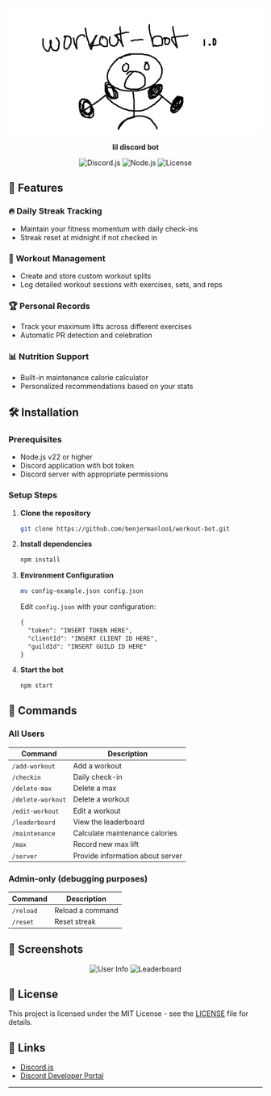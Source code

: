 <div align="center">
  <img src="assets/logo.png">
  
  <p align="center">
    <strong>lil discord bot </strong>
  </p>
  
  <p align="center">
    <img src="https://img.shields.io/badge/Discord.js-v14-blue?style=flat&logo=discord" alt="Discord.js">
    <img src="https://img.shields.io/badge/Node.js-v22+-green?style=flat&logo=node.js" alt="Node.js">
    <img src="https://img.shields.io/badge/License-MIT-yellow?style=flat" alt="License">
  </p>
</div>

## 🚀 Features

### 🔥 **Daily Streak Tracking**
- Maintain your fitness momentum with daily check-ins
- Streak reset at midnight if not checked in

### 💪 **Workout Management**
- Create and store custom workout splits
- Log detailed workout sessions with exercises, sets, and reps

### 🏆 **Personal Records**
- Track your maximum lifts across different exercises
- Automatic PR detection and celebration

### 📊 **Nutrition Support**
- Built-in maintenance calorie calculator
- Personalized recommendations based on your stats

## 🛠️ Installation

### Prerequisites
- Node.js v22 or higher
- Discord application with bot token
- Discord server with appropriate permissions

### Setup Steps

1. **Clone the repository**
   ```bash
   git clone https://github.com/benjermanloo1/workout-bot.git
   ```

2. **Install dependencies**
   ```bash
   npm install
   ```

3. **Environment Configuration**
   ```bash
   mv config-example.json config.json
   ```
   
   Edit `config.json` with your configuration:
   ```config
   {
     "token": "INSERT TOKEN HERE",
     "clientId": "INSERT CLIENT ID HERE",
     "guildId": "INSERT GUILD ID HERE"
   }
   ```

4. **Start the bot**
   ```bash
   npm start
   ```

## 🎯 Commands

### All Users
| Command | Description |
|---------|-------------|
| `/add-workout` | Add a workout |
| `/checkin` | Daily check-in |
| `/delete-max` | Delete a max |
| `/delete-workout` | Delete a workout |
| `/edit-workout` | Edit a workout |
| `/leaderboard` | View the leaderboard |
| `/maintenance` | Calculate maintenance calories |
| `/max` | Record new max lift |
| `/server` | Provide information about server |

### Admin-only (debugging purposes)
| Command | Description |
|---------|-------------|
| `/reload` | Reload a command |
| `/reset` | Reset streak |

## 📸 Screenshots

<div align="center">
  <img src="https://github.com/user-attachments/assets/267e155e-2846-42e2-b96e-d247bb1f2f28" alt="User Info" width="400">
  <img src="https://github.com/user-attachments/assets/64e12462-087b-4d9c-8e0c-d87297367b9d" alt="Leaderboard" width="400">
</div>

## 📝 License

This project is licensed under the MIT License - see the [LICENSE](LICENSE) file for details.

## 🔗 Links

- [Discord.js](https://discord.js.org/#/docs/discord.js/stable/general/welcome)
- [Discord Developer Portal](https://discord.com/developers/applications)

---
